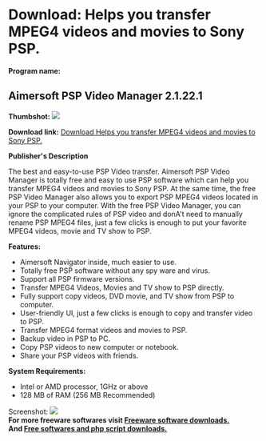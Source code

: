 # Download: Helps you transfer MPEG4 videos and movies to Sony PSP.

**Program name:**

## Aimersoft PSP Video Manager 2.1.22.1

  
**Thumbshot:** ![](http://www.freewarefiles.com/screenshot/amspspvidmngr_md.jpg)   
  
**Download link:** [Download Helps you transfer MPEG4 videos and movies to Sony PSP.](http://freesoftwares.boysofts.com/Aimersoft-PSP-Video-Manager_program_37819.html)  
  


**Publisher's Description**  
  


The best and easy-to-use PSP Video transfer. Aimersoft PSP Video Manager is totally free and easy to use PSP software which can help you transfer MPEG4 videos and movies to Sony PSP. At the same time, the free PSP Video Manager also allows you to export PSP MPEG4 videos located in your PSP to your computer. With the free PSP Video Manager, you can ignore the complicated rules of PSP video and donA't need to manually rename PSP MPEG4 files, just a few clicks is enough to put your favorite MPEG4 videos, movie and TV show to PSP. 

**Features:**

  * Aimersoft Navigator inside, much easier to use. 
  * Totally free PSP software without any spy ware and virus. 
  * Support all PSP firmware versions. 
  * Transfer MPEG4 Videos, Movies and TV show to PSP directly. 
  * Fully support copy videos, DVD movie, and TV show from PSP to computer. 
  * User-friendly UI, just a few clicks is enough to copy and transfer video to PSP. 
  * Transfer MPEG4 format videos and movies to PSP. 
  * Backup video in PSP to PC. 
  * Copy PSP videos to new computer or notebook. 
  * Share your PSP videos with friends. 

**System Requirements:**

  * Intel or AMD processor, 1GHz or above 
  * 128 MB of RAM (256 MB Recommended) 

  
  
Screenshot: ![](http://www.freewarefiles.com/screenshot/amspspvidmngr.jpg)   
**For more freeware softwares visit [Freeware software downloads.](http://freesoftwares.boysofts.com/)**   
**And [Free softwares and php script downloads.](http://www.boysofts.com/)**
